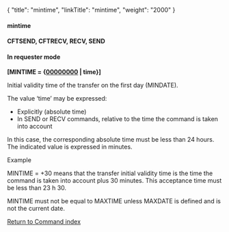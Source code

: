 {
    "title": "mintime",
    "linkTitle": "mintime",
    "weight": "2000"
}<span id="mintime"></span>

#### mintime

<span id="mintime_CFTSEND"></span>

#### CFTSEND, CFTRECV, RECV, SEND

#### In requester mode

**\[MINTIME =
{<u>00000000</u> | time}\]**

Initial validity time of the transfer on
the first day (MINDATE).

The value ‘time’ may be expressed:

- Explicitly
    (absolute time)
- In
    SEND or RECV commands, relative to the time the command is taken into
    account

In this case, the corresponding absolute time must be less than 24 hours.
The indicated value is expressed in minutes.

Example

MINTIME = +30 means that the transfer initial validity time is the time
the command is taken into account plus 30 minutes. This acceptance time
must be less than 23 h 30.

MINTIME must not be equal to MAXTIME unless MAXDATE is defined and is
not the current date.

[Return to Command index](../../)
